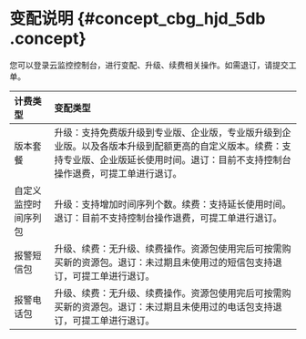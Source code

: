 # 变配说明 {#concept_cbg_hjd_5db .concept}

您可以登录云监控控制台，进行变配、升级、续费相关操作。如需退订，请提交工单。

|计费类型|变配类型|
|:---|:---|
|版本套餐|升级：支持免费版升级到专业版、企业版，专业版升级到企业版。以及各版本升级到配额更高的自定义版本。续费：支持专业版、企业版延长使用时间。退订：目前不支持控制台操作退费，可提工单进行退订。|
|自定义监控时间序列包|升级：支持增加时间序列个数。续费：支持延长使用时间。退订：目前不支持控制台操作退费，可提工单进行退订。|
|报警短信包|升级、续费：无升级、续费操作。资源包使用完后可按需购买新的资源包。退订：未过期且未使用过的短信包支持退订，可提工单进行退订。|
|报警电话包|升级、续费：无升级、续费操作。资源包使用完后可按需购买新的资源包。退订：未过期且未使用过的电话包支持退订，可提工单进行退订。|

